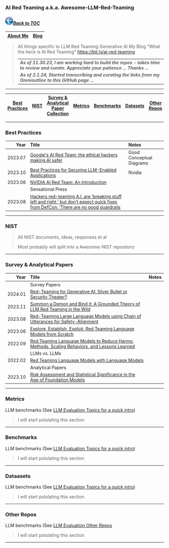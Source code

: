 ### AI Red Teaming a.k.a. Awesome-LLM-Red-Teaming
#### _[<img src="images/back_button_2.png" width="25" height="25">Back to TOC](https://github.com/xsankar/Awesome-Awesome-LLM)_
| [About Me](https://ksankar.medium.com/about-me-the-pitter-patter-of-small-feats-de22f4c36ea6) | [Blog](https://ksankar.medium.com) |
| :- | :- |
> All things specific to LLM Red Teaming Generative AI
> My Blog "What the heck is AI Red Teaming" https://bit.ly/ai-red-teaming
>
> |  |
> | :- |
> |***As of 11.30.23, I am working hard to build the repos - takes time to review and curate. Appreciate your patience ... Thanks ...***|
> |***As of  2.1.24, Started transcribing and curating the links from my Omnioutline to this GitHub page ...***|
> 
---
| [Best Practices](#best-practices) | [NIST](#nist) | [Survey & Analytical Paper Collection](#survey--analytical-papers) | [Metrics](#metrics) | [Benchmarks](#benchmarks) | [Datasets](#datasets) | [Other Repos](#other-repos) |
| :-: | :-: | :-: | :-: | :-: | :-: | :-: |
---
### Best Practices 
| Year | Title | Notes | 
| -: | :- | :- |
| 2023.07 | [Google's AI Red Team: the ethical hackers making AI safer](https://blog.google/technology/safety-security/googles-ai-red-team-the-ethical-hackers-making-ai-safer/) | Good Conceptual Diagrams|
| 2023.10 | [Best Practices for Securing LLM-Enabled Applications](https://developer.nvidia.com/blog/best-practices-for-securing-llm-enabled-applications/) | Nvidia |
| 2023.06 | [NVIDIA AI Red Team: An Introduction](https://developer.nvidia.com/blog/nvidia-ai-red-team-an-introduction/) | |
| | Sensational Press | |
| 2023.08 | [Hackers red-teaming A.I. are ‘breaking stuff left and right,’ but don’t expect quick fixes from DefCon: ‘There are no good guardrails](https://fortune.com/2023/08/13/hackers-red-teaming-ai-defcon-breaking-stuff-but-no-quick-fixes/) | | 
---
### NIST
> All NIST documents, ideas, responses et al
> 
> Most probably will split into a Awesome-NIST repository 
---
### Survey & Analytical Papers 
| Year | Title | Notes | 
| -: | :- | :- |
| | Survey Papers | |
| 2024.01 | [Red-Teaming for Generative AI: Silver Bullet or Security Theater?](https://arxiv.org/abs/2401.15897) | |
| 2023.11 | [Summon a Demon and Bind it: A Grounded Theory of LLM Red Teaming in the Wild](https://arxiv.org/abs/2311.06237) | |
| 2023.08 | [Red-Teaming Large Language Models using Chain of Utterances for Safety-Alignment](https://arxiv.org/abs/2308.09662) | |
| 2023.06 | [Explore, Establish, Exploit: Red Teaming Language Models from Scratch](https://arxiv.org/abs/2306.09442) | |
| 2022.09 | [Red Teaming Language Models to Reduce Harms: Methods, Scaling Behaviors, and Lessons Learned](https://arxiv.org/abs/2209.07858) | |
| | LLMs vs. LLMs | |
| 2022.02 | [Red Teaming Language Models with Language Models](https://arxiv.org/abs/2202.03286) | |
| | Analytical Papers | |
| 2023.10 | [Risk Assessment and Statistical Significance in the Age of Foundation Models](https://arxiv.org/abs/2310.07132) | |
---
### Metrics 
LLM benchmarks (See [LLM Evaluation Topics for a quick intro](https://github.com/xsankar/Awesome-LLM-Eval-MetricMinds?tab=readme-ov-file#metrics--benchmarks-by-topic))
> I will start polulating this section
---
### Benchmarks 
LLM benchmarks (See [LLM Evaluation Topics for a quick intro](https://github.com/xsankar/Awesome-LLM-Eval-MetricMinds?tab=readme-ov-file#metrics--benchmarks-by-topic))
> I will start polulating this section
---
### Dataasets 
LLM benchmarks (See [LLM Evaluation Topics for a quick intro](https://github.com/xsankar/Awesome-LLM-Eval-MetricMinds?tab=readme-ov-file#metrics--benchmarks-by-topic))
> I will start polulating this section
---
### Other Repos 
LLM benchmarks (See [LLM Evaluation Other Repos](https://github.com/xsankar/Awesome-LLM-Eval-MetricMinds?tab=readme-ov-file#other-repos)
> I will start polulating this section
---
